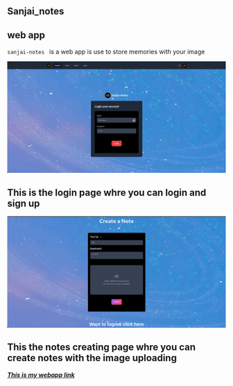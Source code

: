 ## Sanjai_notes 

##  web app

`sanjai-notes ` is a web app is use to store memories  with your image 

<img src='https://raw.githubusercontent.com/Sanjai-Shaarugesh/Sanjai-Note/main/img/Screenshot%20from%202024-07-25%2023-37-53.png' alt='login img' width=1000/>

## This is the login page whre you can login and sign up 

<img src='https://raw.githubusercontent.com/Sanjai-Shaarugesh/Sanjai-Note/main/img/Screenshot%20from%202024-07-25%2023-39-51.png' alt='create img' width=1000/>

## **This the notes creating page whre you can create notes with the image uploading**

[***This is my webapp link***](https://sanjai-note.vercel.app)
